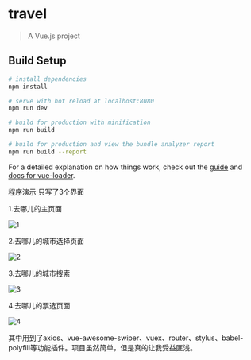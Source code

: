 # travel

> A Vue.js project

## Build Setup

``` bash
# install dependencies
npm install

# serve with hot reload at localhost:8080
npm run dev

# build for production with minification
npm run build

# build for production and view the bundle analyzer report
npm run build --report
```

For a detailed explanation on how things work, check out the [guide](http://vuejs-templates.github.io/webpack/) and [docs for vue-loader](http://vuejs.github.io/vue-loader).


程序演示
只写了3个界面

1.去哪儿的主页面

![1](https://github.com/ChunchunIsMe/Travel/blob/master/showimg/1.PNG)

2.去哪儿的城市选择页面

![2](https://github.com/ChunchunIsMe/Travel/blob/master/showimg/2.PNG)

3.去哪儿的城市搜索

![3](https://github.com/ChunchunIsMe/Travel/blob/master/showimg/3.PNG)

4.去哪儿的票选页面

![4](https://github.com/ChunchunIsMe/Travel/blob/master/showimg/4.PNG)



其中用到了axios、vue-awesome-swiper、vuex、router、stylus、babel-polyfill等功能插件。项目虽然简单，但是真的让我受益匪浅。
